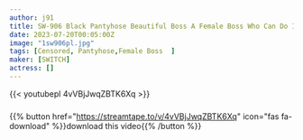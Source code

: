 ```yaml
---
author: j91
title: SW-906 Black Pantyhose Beautiful Boss A Female Boss Who Can Do It Seduces Her With Pantyhose And Explodes Her Sexual Desire!
date: 2023-07-20T00:05:00Z
image: "1sw906pl.jpg"
tags: [Censored, Pantyhose,Female Boss	]
maker: [SWITCH]
actress: []
---
```



{{< youtubepl 4vVBjJwqZBTK6Xq >}}
###

{{% button href="https://streamtape.to/v/4vVBjJwqZBTK6Xq" icon="fas fa-download" %}}download this video{{% /button %}}
